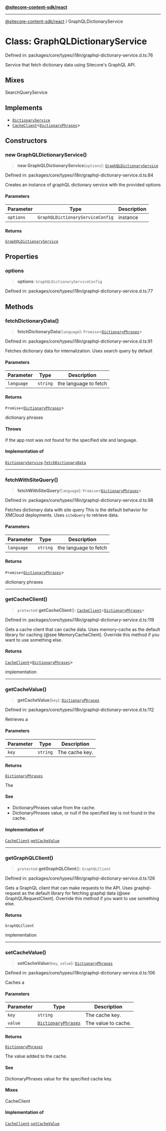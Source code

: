 [**@sitecore-content-sdk/react**](../README.md)

***

[@sitecore-content-sdk/react](../README.md) / GraphQLDictionaryService

# Class: GraphQLDictionaryService

Defined in: packages/core/types/i18n/graphql-dictionary-service.d.ts:76

Service that fetch dictionary data using Sitecore's GraphQL API.

## Mixes

SearchQueryService<DictionaryQueryResult>

## Implements

- [`DictionaryService`](../interfaces/DictionaryService.md)
- [`CacheClient`](../interfaces/CacheClient.md)\<[`DictionaryPhrases`](../interfaces/DictionaryPhrases.md)\>

## Constructors

### new GraphQLDictionaryService()

> **new GraphQLDictionaryService**(`options`): [`GraphQLDictionaryService`](GraphQLDictionaryService.md)

Defined in: packages/core/types/i18n/graphql-dictionary-service.d.ts:84

Creates an instance of graphQL dictionary service with the provided options

#### Parameters

| Parameter | Type | Description |
| ------ | ------ | ------ |
| `options` | `GraphQLDictionaryServiceConfig` | instance |

#### Returns

[`GraphQLDictionaryService`](GraphQLDictionaryService.md)

## Properties

### options

> **options**: `GraphQLDictionaryServiceConfig`

Defined in: packages/core/types/i18n/graphql-dictionary-service.d.ts:77

## Methods

### fetchDictionaryData()

> **fetchDictionaryData**(`language`): `Promise`\<[`DictionaryPhrases`](../interfaces/DictionaryPhrases.md)\>

Defined in: packages/core/types/i18n/graphql-dictionary-service.d.ts:91

Fetches dictionary data for internalization. Uses search query by default

#### Parameters

| Parameter | Type | Description |
| ------ | ------ | ------ |
| `language` | `string` | the language to fetch |

#### Returns

`Promise`\<[`DictionaryPhrases`](../interfaces/DictionaryPhrases.md)\>

dictionary phrases

#### Throws

if the app root was not found for the specified site and language.

#### Implementation of

[`DictionaryService`](../interfaces/DictionaryService.md).[`fetchDictionaryData`](../interfaces/DictionaryService.md#fetchdictionarydata)

***

### fetchWithSiteQuery()

> **fetchWithSiteQuery**(`language`): `Promise`\<[`DictionaryPhrases`](../interfaces/DictionaryPhrases.md)\>

Defined in: packages/core/types/i18n/graphql-dictionary-service.d.ts:98

Fetches dictionary data with site query
This is the default behavior for XMCloud deployments. Uses `siteQuery` to retrieve data.

#### Parameters

| Parameter | Type | Description |
| ------ | ------ | ------ |
| `language` | `string` | the language to fetch |

#### Returns

`Promise`\<[`DictionaryPhrases`](../interfaces/DictionaryPhrases.md)\>

dictionary phrases

***

### getCacheClient()

> `protected` **getCacheClient**(): [`CacheClient`](../interfaces/CacheClient.md)\<[`DictionaryPhrases`](../interfaces/DictionaryPhrases.md)\>

Defined in: packages/core/types/i18n/graphql-dictionary-service.d.ts:119

Gets a cache client that can cache data. Uses memory-cache as the default
library for caching (@see MemoryCacheClient). Override this method if you
want to use something else.

#### Returns

[`CacheClient`](../interfaces/CacheClient.md)\<[`DictionaryPhrases`](../interfaces/DictionaryPhrases.md)\>

implementation

***

### getCacheValue()

> **getCacheValue**(`key`): [`DictionaryPhrases`](../interfaces/DictionaryPhrases.md)

Defined in: packages/core/types/i18n/graphql-dictionary-service.d.ts:112

Retrieves a

#### Parameters

| Parameter | Type | Description |
| ------ | ------ | ------ |
| `key` | `string` | The cache key. |

#### Returns

[`DictionaryPhrases`](../interfaces/DictionaryPhrases.md)

The

#### See

 - DictionaryPhrases value from the cache.
 - DictionaryPhrases value, or null if the specified key is not found in the cache.

#### Implementation of

[`CacheClient`](../interfaces/CacheClient.md).[`getCacheValue`](../interfaces/CacheClient.md#getcachevalue)

***

### getGraphQLClient()

> `protected` **getGraphQLClient**(): `GraphQLClient`

Defined in: packages/core/types/i18n/graphql-dictionary-service.d.ts:126

Gets a GraphQL client that can make requests to the API. Uses graphql-request as the default
library for fetching graphql data (@see GraphQLRequestClient). Override this method if you
want to use something else.

#### Returns

`GraphQLClient`

implementation

***

### setCacheValue()

> **setCacheValue**(`key`, `value`): [`DictionaryPhrases`](../interfaces/DictionaryPhrases.md)

Defined in: packages/core/types/i18n/graphql-dictionary-service.d.ts:106

Caches a

#### Parameters

| Parameter | Type | Description |
| ------ | ------ | ------ |
| `key` | `string` | The cache key. |
| `value` | [`DictionaryPhrases`](../interfaces/DictionaryPhrases.md) | The value to cache. |

#### Returns

[`DictionaryPhrases`](../interfaces/DictionaryPhrases.md)

The value added to the cache.

#### See

DictionaryPhrases value for the specified cache key.

#### Mixes

CacheClient<DictionaryPhrases>

#### Implementation of

[`CacheClient`](../interfaces/CacheClient.md).[`setCacheValue`](../interfaces/CacheClient.md#setcachevalue)
